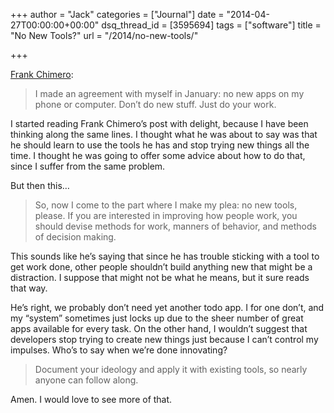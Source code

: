 +++
author = "Jack"
categories = ["Journal"]
date = "2014-04-27T00:00:00+00:00"
dsq_thread_id = [3595694]
tags = ["software"]
title = "No New Tools?"
url = "/2014/no-new-tools/"

+++

[Frank Chimero][1]:

> I made an agreement with myself in January: no new apps on my phone or computer. Don&#x2019;t do new stuff. Just do your work.

I started reading Frank Chimero&#x2019;s post with delight, because I have been thinking along the same lines. I thought what he was about to say was that he should learn to use the tools he has and stop trying new things all the time. I thought he was going to offer some advice about how to do that, since I suffer from the same problem. 

But then this&#8230;

> So, now I come to the part where I make my plea: no new tools, please. If you are interested in improving how people work, you should devise methods for work, manners of behavior, and methods of decision making.

This sounds like he&#x2019;s saying that since he has trouble sticking with a tool to get work done, other people shouldn&#x2019;t build anything new that might be a distraction. I suppose that might not be what he means, but it sure reads that way.

He&#x2019;s right, we probably don&#x2019;t need yet another todo app. I for one don&#x2019;t, and my &#x201c;system&#x201d; sometimes just locks up due to the sheer number of great apps available for every task. On the other hand, I wouldn&#x2019;t suggest that developers stop trying to create new things just because I can&#x2019;t control my impulses. Who&#x2019;s to say when we&#x2019;re done innovating?

> Document your ideology and apply it with existing tools, so nearly anyone can follow along.

Amen. I would love to see more of that.

 [1]: http://frankchimero.com/blog/no-new-tools/